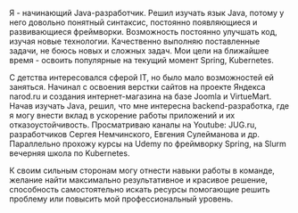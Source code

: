 Я - начинающий Java-разработчик. Решил изучать язык Java, потому у него довольно понятный синтаксис, постоянно появляющиеся и развивающиеся фреймворки. Возможность постоянно улучшать код, изучая новые технологии.
Качественно выполняю поставленные задачи, не боюсь новых и сложных задач.
Мои цели на ближайшее время - освоить популярные на текущий момент Spring, Kubernetes.

С детства интересовался сферой IT, но было мало возможностей ей заняться. Начинал с освоения верстки сайтов на проекте Яндекса narod.ru и создания интернет-магазина на базе Joomla и VirtueMart. Начав изучать Java, решил, что мне интересна backend-разработка, где я могу внести вклад в ускорение работы приложений и их отказоустойчивость.
Просматриваю каналы на Youtube: JUG.ru, разработчиков Сергея Немчинского, Евгения Сулейманова и др.
Параллельно прохожу курсы на Udemy по фреймворку Spring, на Slurm вечерняя школа по Kubernetes.

К своим сильным сторонам могу отнести навыки работы в команде, желание найти максимально результативное и красивое решение, способность самостоятельно искать ресурсы помогающие решить проблему или повысить мой профессиональный уровень.
